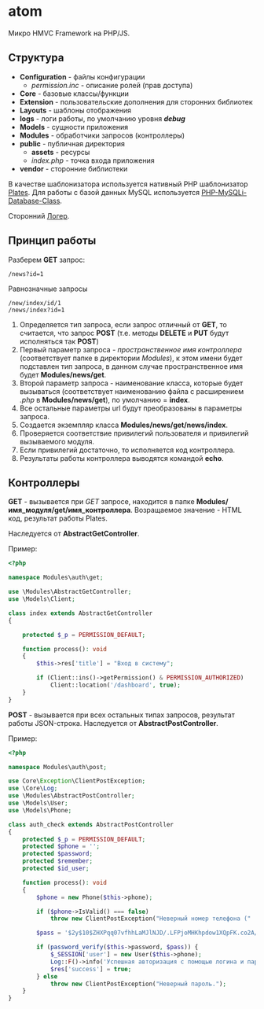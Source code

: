 # atom
Микро HMVC Framework на PHP/JS.

## Структура
+ **Configuration** - файлы конфигурации
    + *permission.inc* - описание ролей (прав доступа)
+ **Core** - базовые классы/функции 
+ **Extension** - пользовательские дополнения для сторонних библиотек
+ **Layouts** - шаблоны отображения
+ **logs** - логи работы, по умолчанию уровня ***debug***
+ **Models** - сущности приложения
+ **Modules** - обработчики запросов (контроллеры)
+ **public** - публичная директория
    + **assets** - ресурсы
    + *index.php* - точка входа приложения
+ **vendor**  - сторонние библиотеки

В качестве шаблонизатора используется нативный PHP шаблонизатор [Plates](http://platesphp.com/).
Для работы с базой данных MySQL используется [PHP-MySQLi-Database-Class](http://github.com/joshcam/PHP-MySQLi-Database-Class).

Сторонний [Логер](https://github.com/apix/log).

## Принцип работы
Разберем  **GET** запрос:

    /news?id=1

Равнозначные запросы

    /new/index/id/1
    /news/index?id=1
    
1. Определяется тип запроса, если запрос отличный от **GET**, то считается, что запрос **POST** (т.е. методы **DELETE** и **PUT** будут исполняться так **POST**)
2. Первый параметр запроса - *пространственное имя контроллера* (соответствует папке в директории *Modules*), к этом имени будет подставлен тип запроса, в данном случае пространственное имя будет **Modules/news/get**.
3. Второй параметр запроса - наименование класса, которые будет вызываться (соответствует наименованию файла с расширением *.php* в **Modules/news/get**), по умолчанию = **index**.
4. Все остальные параметры url будут преобразованы в параметры запроса.
5. Создается экземпляр класса  **Modules/news/get/news/index**.
6. Проверяется соответствие  привилегий пользователя и привилегий вызываемого модуля.
7. Если привилегий достаточно, то исполняется код контроллера.
8. Результаты работы контроллера выводятся командой **echo**.

## Контроллеры
**GET** - вызывается при *GET* запросе, находится в папке **Modules/имя_модуля/get/имя_контроллера**. Возращаемое значение - HTML код, результат работы Plates.

Наследуется от **AbstractGetController**.

Пример:
```php
<?php

namespace Modules\auth\get;

use \Modules\AbstractGetController;
use \Models\Client;

class index extends AbstractGetController
{

	protected $_p = PERMISSION_DEFAULT;

	function process(): void
	{
		$this->res['title'] = "Вход в систему";

		if (Client::ins()->getPermission() & PERMISSION_AUTHORIZED)
			Client::location('/dashboard', true);
	}
}

```


**POST** - вызывается при всех остальных типах запросов, результат работы JSON-строка.
Наследуется от **AbstractPostController**.

Пример:
```php
<?php

namespace Modules\auth\post;

use Core\Exception\ClientPostException;
use \Core\Log;
use \Modules\AbstractPostController;
use \Models\User;
use \Models\Phone;

class auth_check extends AbstractPostController
{
    protected $_p = PERMISSION_DEFAULT;
    protected $phone = '';
    protected $password;
    protected $remember;
    protected $id_user;

    function process(): void
    {
        $phone = new Phone($this->phone);

        if ($phone->IsValid() === false)
            throw new ClientPostException("Неверный номер телефона (" . $this->phone . ")");

        $pass = '$2y$10$ZHXPqq07vfhhLaMJlNJD/.LFPjoMHKhpdow1XQpFK.co2A/7er2Ii'; //123

        if (password_verify($this->password, $pass)) {
            $_SESSION['user'] = new User($this->phone);
            Log::F()->info('Успешная авторизация с помощью логина и пароля.');
            $res['success'] = true;
        } else
            throw new ClientPostException("Неверный пароль.");
    }
}
```